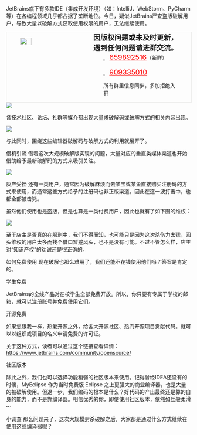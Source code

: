 JetBrains旗下有多款IDE（集成开发环境）（如：IntelliJ、WebStorm、PyCharm等）在各编程领域几乎都占据了垄断地位。今日，疑似JetBrains严查盗版破解用户，导致大量以破解方式获取使用权限的用户，无法继续使用。

<!-- QQ卡片 -->
<div style="width:100%;display:flex;justify-content:space-around;border:1px solid #E5E5E4;">
  <img style="width:25%;padding-top:15px;" src="/images/jetbrains/jetbrains2.jpeg" onclick="window.open('http://shang.qq.com/wpa/qunwpa?idkey=ae59f469b427c038c95f118ceeefc6f9eba7a9d90ce9aae72bde58d09cc1013b', '_blank');" />

  <div style="display:flex;flex-direction:column;justify-content:space-around;">
    <div style="font-size:1.2rem;font-weight:bold;">
      <div>因版权问题或未及时更新，</div>
      <div>遇到任何问题请进群交流。</div>
    </div>
    <div style="padding-left:12%;position:relative;">
      <div>
      <img style="width:6%;position:relative;top:3px;cursor:pointer;" src="https://i.loli.net/2019/11/23/U3qbMEuC9n6YBRA.png" onclick="window.open('http://shang.qq.com/wpa/qunwpa?idkey=22ed6bd53a50f9764493ef41746bfb3006123cbe097729a106fee0c46b6e0b9e', '_blank');" />
      <a href="//shang.qq.com/wpa/qunwpa?idkey=ae59f469b427c038c95f118ceeefc6f9eba7a9d90ce9aae72bde58d09cc1013b" style="font-size:1.2rem;text-decoration:underline;color:red;" target="_blank">659892516</a>（新群）
      </div>
      <div>
      <br>
      <img style="width:6%;position:relative;top:3px;cursor:pointer;" src="https://i.loli.net/2019/11/23/U3qbMEuC9n6YBRA.png" onclick="window.open('http://shang.qq.com/wpa/qunwpa?idkey=22ed6bd53a50f9764493ef41746bfb3006123cbe097729a106fee0c46b6e0b9e', '_blank');" />
      <a href="http://shang.qq.com/wpa/qunwpa?idkey=22ed6bd53a50f9764493ef41746bfb3006123cbe097729a106fee0c46b6e0b9e" style="font-size:1.2rem;text-decoration:underline;color:red;" target="_blank">909335010</a>
      <p>所有群里信息同步，多加拒绝入群</p>
      </div>
    </div>
  </div>
</div>

<div>
<img style="display:block; margin:0 auto;" src="https://oscimg.oschina.net/oscnet/up-48bd7119fec54eb7f7abd8788f614c83351.png"/>
</div>

各技术社区、论坛、社群等媒介都出现大量求破解码或破解方式的相关内容出现。

<div>
<img style="display:block; margin:0 auto;" src="https://oscimg.oschina.net/oscnet/up-83dad8e8fd3633437ae9f531ba5fc22ff65.png"/>
</div>

与此同时，围绕这些编辑器破解码与破解方式的利用就展开了。

借机引流
借着这次大规模破解版实现的问题，大量对应的垂直类媒体渠道也开始借助给予最新破解码的方式来吸引关注。

<div>
<img style="display:block; margin:0 auto;" src="https://oscimg.oschina.net/oscnet/up-50de6cec614ec9bfb648bdfb8ed95420028.png"/>
</div>

灰产受挫
还有一类用户，通常因为破解麻烦而去某宝或某鱼直接购买注册码的方式来使用，而通常这些方式给予的注册码也非正版渠道。因此在这一波打击中，也都全部被击毙。

虽然他们使用也是盗版，但是也算是一类付费用户，因此也就有了如下图的维权：

<div>
<img style="display:block; margin:0 auto;" src="https://oscimg.oschina.net/oscnet/up-78c514a6426f9aacd9109208f24c53d9821.png"/>
</div>

至于店主是否真的在服刑中，我们不得而知，也可能只是因为这次杀伤力太猛，回头维权的用户太多而找个借口暂避风头，也不是没有可能。不过不管怎么样，店主对“知识产权”的劝诫还是很正确的。

如何免费使用
现在破解也那么难用了，我们还能不花钱使用他们吗？答案是肯定的。

学生免费

JetBrains的全线产品对在校学生全部免费开放。所以，你只要有专属于学校的邮箱，就可以注册账号并免费使用它们。

开源免费

如果您跟我一样，热爱开源之外，给各大开源社区、热门开源项目贡献代码。就可以以组织或项目的名义申请免费的许可证。

关于这种方式，读者可以通过这个链接查看详情：https://www.jetbrains.com/community/opensource/

社区版本

除此之外，我们也可以选择功能稍弱的社区版本来使用。记得曾经IDEA还没有的时候，MyEclipse 作为当时免费版 Eclipse 之上更强大的商业编译器，也是大量的被破解使用。但退一步，我们编码的根本是什么？好代码的产出最终还是靠的自身的能力，而不是靠编译器。相信优秀的你，即使使用社区版本，依然如丝般柔滑～

小调查
那么问题来了，这次大规模封杀破解之后，大家都是通过什么方式继续在使用这些编译器呢？